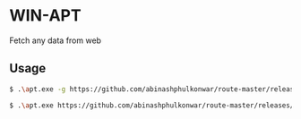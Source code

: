 # WIN-APT

Fetch any data from web

## Usage

```sh
$ .\apt.exe -g https://github.com/abinashphulkonwar/route-master/releases/download/v1.0.0/route-master.exe
```

```sh
$ .\apt.exe https://github.com/abinashphulkonwar/route-master/releases/download/v1.0.0/route-master.exe
```
